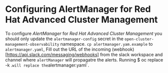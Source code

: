 # Configuring AlertManager for Red Hat Advanced Cluster Management

To configure _AlertManager_ for _Red Hat Advanced Cluster Management_ you should only update the `alertmanager-config` secret in the
`open-cluster-management-observability` namespace.  `cp alertmanager.yam.example` to `alertmanager.yaml`, Fill out the URL of the incoming (webhook)[https://api.slack.com/messaging/webhooks] from the slack workspace and channel where `alertManager` will propagatre the alerts.
Running $ oc replace -k .` will replace the `alertmanager.yaml`.
